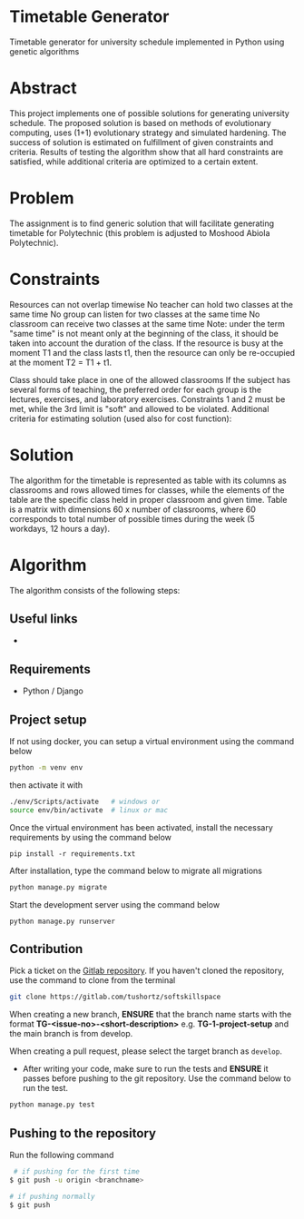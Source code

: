 # Timetable Generator

Timetable generator for university schedule implemented in Python using genetic algorithms

# Abstract
This project implements one of possible solutions for generating university schedule. The proposed solution is based on methods of evolutionary computing, uses (1+1) evolutionary strategy and simulated hardening. The success of solution is estimated on fulfillment of given constraints and criteria. Results of testing the algorithm show that all hard constraints are satisfied, while additional criteria are optimized to a certain extent.

# Problem
The assignment is to find generic solution that will facilitate generating timetable for Polytechnic (this  problem is adjusted to Moshood Abiola Polytechnic).


# Constraints
Resources can not overlap timewise
No teacher can hold two classes at the same time
No group can listen for two classes at the same time
No classroom can receive two classes at the same time
Note: under the term "same time" is not meant only at the beginning of the class, it should be taken into account the duration of the class. If the resource is busy at the moment T1 and the class lasts t1, then the resource can only be re-occupied at the moment T2 = T1 + t1.

Class should take place in one of the allowed classrooms
If the subject has several forms of teaching, the preferred order for each group is the lectures, exercises, and laboratory exercises.
Constraints 1 and 2 must be met, while the 3rd limit is "soft" and allowed to be violated.
Additional criteria for estimating solution (used also for cost function):

# Solution
The algorithm for the timetable is represented as table with its columns as classrooms and rows allowed times for classes, while the elements of the table are the specific class held in proper classroom and given time. Table is a matrix with dimensions 60 x number of classrooms, where 60 corresponds to total number of possible times during the week (5 workdays, 12 hours a day).


# Algorithm
The algorithm consists of the following steps:




## Useful links

-

## Requirements

- Python / Django

## Project setup

If not using docker, you can setup a virtual environment using the command below

```sh
python -m venv env
```

then activate it with

```sh
./env/Scripts/activate   # windows or
source env/bin/activate  # linux or mac
```

Once the virtual environment has been activated, install the necessary requirements by using the command below

```
pip install -r requirements.txt
```

After installation, type the command below to migrate all migrations

```sh
python manage.py migrate
```

Start the development server using the command below

```
python manage.py runserver
```

## Contribution

Pick a ticket on the [Gitlab repository](https://gitlab.com/tushortz/softskillspace). If you haven't cloned the repository, use the command to clone from the terminal

```sh
git clone https://gitlab.com/tushortz/softskillspace
```

When creating a new branch, **ENSURE** that the branch name starts with the format **TG-&lt;issue-no&gt;-&lt;short-description&gt;** e.g. **TG-1-project-setup** and the main branch is from develop.

When creating a pull request, please select the target branch as `develop`.

- After writing your code, make sure to run the tests and **ENSURE** it passes before pushing to the git repository. Use the command below to run the test.

```sh
python manage.py test
```

## Pushing to the repository

Run the following command

```sh
 # if pushing for the first time
$ git push -u origin <branchname>

# if pushing normally
$ git push
```
